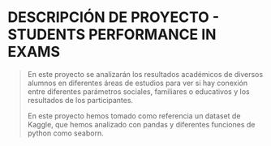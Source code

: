 # DESCRIPCIÓN DE PROYECTO - STUDENTS PERFORMANCE IN EXAMS

> En este proyecto se analizarán los resultados académicos de diversos alumnos en diferentes áreas de estudios para ver si hay conexión entre diferentes parámetros sociales, familiares o educativos y los resultados de los participantes.
>
> 
> En este proyecto hemos tomado como referencia un dataset de Kaggle, que hemos analizado con pandas y diferentes funciones de python como seaborn.
